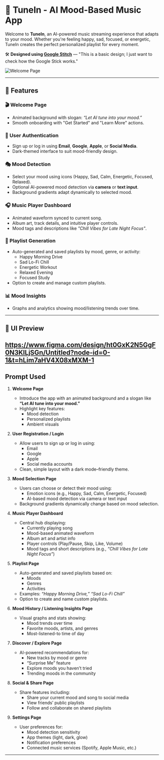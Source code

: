 # 🎵 TuneIn - AI Mood-Based Music App

Welcome to **TuneIn**, an AI-powered music streaming experience that adapts to your mood. Whether you're feeling happy, sad, focused, or energetic, TuneIn creates the perfect personalized playlist for every moment.

🛠 **Designed using [Google Stitch](https://stitch.google/)** — 
"This is a basic design; I just want to check how the Google Stick works."
 
![Welcome Page](https://github.com/user-attachments/assets/d024a24f-2b08-4019-9bd3-c8c5fbde7af8)

---

## 🚀 Features

### 🎬 Welcome Page
- Animated background with slogan: _“Let AI tune into your mood.”_
- Smooth onboarding with "Get Started" and "Learn More" actions.

### 👤 User Authentication
- Sign up or log in using **Email**, **Google**, **Apple**, or **Social Media**.
- Dark-themed interface to suit mood-friendly design.

### 🎭 Mood Detection
- Select your mood using icons (Happy, Sad, Calm, Energetic, Focused, Relaxed).
- Optional AI-powered mood detection via **camera** or **text input**.
- Background gradients adapt dynamically to selected mood.

### 🎧 Music Player Dashboard
- Animated waveform synced to current song.
- Album art, track details, and intuitive player controls.
- Mood tags and descriptions like _"Chill Vibes for Late Night Focus"_.

### 📂 Playlist Generation
- Auto-generated and saved playlists by mood, genre, or activity:
  - Happy Morning Drive
  - Sad Lo-Fi Chill
  - Energetic Workout
  - Relaxed Evening
  - Focused Study
- Option to create and manage custom playlists.

### 📊 Mood Insights
- Graphs and analytics showing mood/listening trends over time.

---

## 📸 UI Preview
https://www.figma.com/design/ht0GxK2N5GgF0N3KlLjSGn/Untitled?node-id=0-1&t=hLim7aHV4X08xMXM-1
---
## Prompt Used 
1. **Welcome Page**
   - Introduce the app with an animated background and a slogan like **“Let AI tune into your mood.”**
   - Highlight key features:
     - Mood detection
     - Personalized playlists
     - Ambient visuals

2. **User Registration / Login**
   - Allow users to sign up or log in using:
     - Email
     - Google
     - Apple
     - Social media accounts
   - Clean, simple layout with a dark mode–friendly theme.

3. **Mood Selection Page**
   - Users can choose or detect their mood using:
     - Emotion icons (e.g., Happy, Sad, Calm, Energetic, Focused)
     - AI-based mood detection via camera or text input
   - Background gradients dynamically change based on mood selection.

4. **Music Player Dashboard**
   - Central hub displaying:
     - Currently playing song
     - Mood-based animated waveform
     - Album art and artist info
     - Player controls (Play/Pause, Skip, Like, Volume)
     - Mood tags and short descriptions (e.g., _“Chill Vibes for Late Night Focus”_)

5. **Playlist Page**
   - Auto-generated and saved playlists based on:
     - Moods
     - Genres
     - Activities
   - Examples: _“Happy Morning Drive,” “Sad Lo-Fi Chill”_
   - Option to create and name custom playlists.

6. **Mood History / Listening Insights Page**
   - Visual graphs and stats showing:
     - Mood trends over time
     - Favorite moods, artists, and genres
     - Most-listened-to time of day

7. **Discover / Explore Page**
   - AI-powered recommendations for:
     - New tracks by mood or genre
     - “Surprise Me” feature
     - Explore moods you haven’t tried
     - Trending moods in the community

8. **Social & Share Page**
   - Share features including:
     - Share your current mood and song to social media
     - View friends’ public playlists
     - Follow and collaborate on shared playlists

9. **Settings Page**
   - User preferences for:
     - Mood detection sensitivity
     - App themes (light, dark, glow)
     - Notification preferences
     - Connected music services (Spotify, Apple Music, etc.)

---


